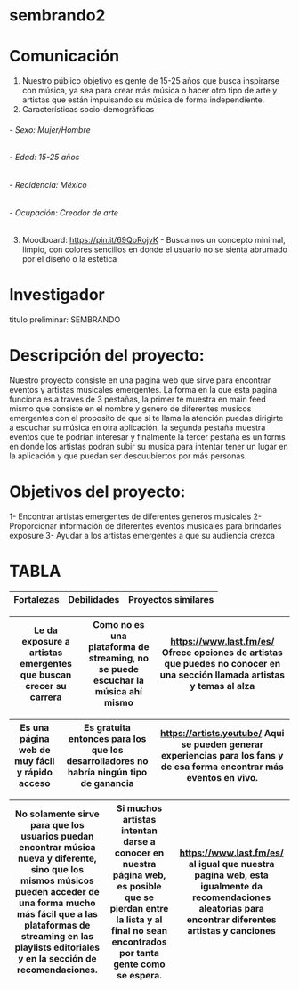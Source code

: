 # sembrando2

# Comunicación 
1. Nuestro público objetivo es gente de 15-25 años que busca inspirarse con música, ya sea para crear más música o hacer otro tipo de arte y artistas que están impulsando su música de forma independiente.
2. Características socio-demográficas
###### -   Sexo: Mujer/Hombre
###### -   Edad: 15-25 años
###### -   Recidencia: México
###### -   Ocupación: Creador de arte 

3. Moodboard:
 https://pin.it/69QoRojvK - Buscamos un concepto minimal, limpio, con colores sencillos en donde el usuario no se sienta abrumado por el diseño o la estética




# Investigador 
titulo preliminar: SEMBRANDO

# Descripción del proyecto:
Nuestro proyecto consiste en una pagina web que sirve para encontrar eventos y artistas musicales emergentes. La forma en la que esta pagina funciona es a traves de 3 pestañas, la primer te muestra en main feed mismo que consiste en el nombre y genero de diferentes musicos emergentes con el proposito de que si te llama la atención puedas dirigirte a escuchar su música en otra aplicación, la segunda pestaña muestra eventos que te podrian interesar y finalmente la tercer pestaña es un forms en donde los artistas podran subir su musica para intentar tener un lugar en la aplicación y que puedan ser descuubiertos por más personas.

# Objetivos del proyecto:  
1- Encontrar artistas emergentes de diferentes generos musicales 
2- Proporcionar información de diferentes eventos musicales para brindarles exposure 
3- Ayudar a los artistas emergentes a que su audiencia crezca 

# TABLA

| Fortalezas | Debilidades | Proyectos similares |
|-------------------------------|---------------------------|---------------------|

|  Le da exposure a artistas emergentes que buscan crecer su carrera  | Como no es una plataforma de streaming, no se puede escuchar la música ahí mismo | https://www.last.fm/es/ Ofrece opciones de artistas que puedes no conocer en una sección llamada artistas y temas al alza |
|------------|-------------|---------------------|

| Es una página web de muy fácil y rápido acceso  | Es gratuita entonces para los que los desarrolladores no habría ningún tipo de ganancia | https://artists.youtube/ Aqui se pueden generar experiencias para los fans y de esa forma encontrar más eventos en vivo. |
|------------|-------------|---------------------|

| No solamente sirve para que los usuarios puedan encontrar música nueva y diferente, sino que los mismos músicos pueden acceder de una forma mucho más fácil que a las plataformas de streaming en las playlists editoriales y en la sección de recomendaciones. | Si muchos artistas intentan darse a conocer en nuestra página web, es posible que se pierdan entre la lista y al final no sean encontrados por tanta gente como se espera. | https://www.last.fm/es/ al igual que nuestra pagina web, esta igualmente da recomendaciones aleatorias para encontrar diferentes artistas y canciones |
|------------|-------------|---------------------|

